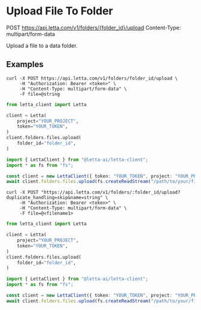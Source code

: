 # Upload File To Folder

POST https://api.letta.com/v1/folders/{folder_id}/upload
Content-Type: multipart/form-data

Upload a file to a data folder.

## Examples

```shell
curl -X POST https://api.letta.com/v1/folders/folder_id/upload \
     -H "Authorization: Bearer <token>" \
     -H "Content-Type: multipart/form-data" \
     -F file=@string
```

```python
from letta_client import Letta

client = Letta(
    project="YOUR_PROJECT",
    token="YOUR_TOKEN",
)
client.folders.files.upload(
    folder_id="folder_id",
)

```

```typescript
import { LettaClient } from "@letta-ai/letta-client";
import * as fs from "fs";

const client = new LettaClient({ token: "YOUR_TOKEN", project: "YOUR_PROJECT" });
await client.folders.files.upload(fs.createReadStream("/path/to/your/file"), "folder_id", {});

```

```shell
curl -X POST "https://api.letta.com/v1/folders/:folder_id/upload?duplicate_handling=skip&name=string" \
     -H "Authorization: Bearer <token>" \
     -H "Content-Type: multipart/form-data" \
     -F file=@<filename1>
```

```python
from letta_client import Letta

client = Letta(
    project="YOUR_PROJECT",
    token="YOUR_TOKEN",
)
client.folders.files.upload(
    folder_id="folder_id",
)

```

```typescript
import { LettaClient } from "@letta-ai/letta-client";
import * as fs from "fs";

const client = new LettaClient({ token: "YOUR_TOKEN", project: "YOUR_PROJECT" });
await client.folders.files.upload(fs.createReadStream("/path/to/your/file"), "folder_id", {});

```